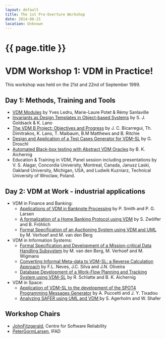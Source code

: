 ```yaml
---
layout: default
title: The 1st Pre-Overture Workshop
date: 2014-06-21
location: Unknown
---
```


# {{ page.title }}

VDM Workshop 1: VDM in Practice!
================================

This workshop was held on the 21st and 22nd of September 1999.

Day 1: Methods, Training and Tools
----------------------------------

-   [ VDM Modules](Ws1_LedruFm99vdm.pdf "wikilink") by Yves Ledru,
    Marie-Laure Potet & Rémy Sanlaville
-   [ Invariants as Design Templates in Object-based
    Systems](Ws1_goldsack-new.pdf "wikilink") by S. J. Goldsack & K.
    Lano
-   [ The VDM B Project: Objectives and
    Progress](Ws1_vdmbppfinal.pdf "wikilink") by J. C. Bicarregui, Th.
    Dimitrakos, K. Lano, T. Maibaum, B.M Matthews and B. Ritchie
-   [ Design and Application of a Test Cases Generator for
    VDM-SL](Ws1_fm99_vdm_droschl.pdf "wikilink") by G. Droschl
-   [ Automated Black-box testing with Abstract VDM
    Oracles](Ws1_fm99_testing.pdf "wikilink") by B. K. Aichernig
-   Education & Training in VDM, Panel session including presentations
    by V. S. Alagar, Concordia University, Montreal, Canada, Janusz
    Laski, Oakland University, Michigan, USA, and Ludwik Kuzniarz,
    Technical University of Wroclaw, Poland.

Day 2: VDM at Work - industrial applications
--------------------------------------------

-   VDM in Finance and Banking:
    -   [ Applications of VDM in Banknote
        Processing](Ws1_fm99.pdf "wikilink") by P. Smith and P. G.
        Larsen
    -   [ A formalization of a Home Banking Protocol using
        VDM](Ws1_fme99.pdf "wikilink") by S. Zwölfer and B. Fröhlich
    -   [ Formal Specification of an Auctioning System using VDM and
        UML](Ws1_paper.pdf "wikilink") by M. Verhoef and M. van den Berg
-   VDM in Information Systems:
    -   [ Formal Specification and Development of a Mission-critical
        Data Handling Subsystem](Ws1_paper2.pdf "wikilink") by M. van
        den Berg, M. Verhoef and M. Wigmans
    -   [ Converting Informal Meta-data to VDM-SL: a Reverse Calculation
        Approach](Ws1_vdm99flat.pdf "wikilink") by F.L. Neves, J.C.
        Silva and J.N. Oliveira
    -   [ Database Development of a Work-Flow Planning and Tracking
        System using VDM-SL](Ws1_fm99_db.pdf "wikilink") by R. Schlatte
        and B. K. Aichernig
-   VDM in Space:
    -   [ Application of VDM-SL to the development of the SPOT4
        Programming Messages Generator](Ws1_puccetti.pdf "wikilink") by
        A. Puccetti and J. Y. Tixadou
    -   [ Analyzing SAFER using UML and VDM
        ](Ws1_safer++.pdf "wikilink") by S. Agerholm and W. Shafer

Workshop Chairs
---------------

-   [JohnFitzgerald](mailto:John.Fitzgerald@ncl.ac.uk), Centre for
    Software Reliability
-   [PeterGormLarsen](mailto:pgl@iha.dk), IFAD

